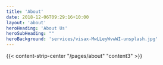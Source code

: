 ```yaml
---
title: 'About'
date: 2018-12-06T09:29:16+10:00
layout: 'about'
heroHeading: 'About Us'
heroSubHeading: ""
heroBackground: 'services/visax-MwLLeyWvwWI-unsplash.jpg'
---
```



<div>
{{< content-strip-center "/pages/about" "content3" >}}
</div>
